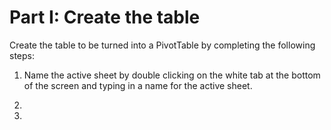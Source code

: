 # Part I: Create the table

Create the table to be turned into a PivotTable by completing the following steps:

1. Name the active sheet by double clicking on the white tab at the bottom of the screen and typing in a name for the active sheet.



1.

1.